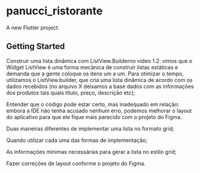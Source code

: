 # panucci_ristorante

A new Flutter project.

## Getting Started

Construir uma lista dinâmica com ListView.Builderno vídeo 1.2: vimos que o Widget ListView é uma forma mecânica de construir listas estáticas e demanda que a gente coloque os itens um a um. Para otimizar o tempo, utilizamos o ListView.builder, que cria uma lista dinâmica de acordo com os dados recebidos (no arquivo X deixamos a base dados com as informações dos produtos tais quais título, preço, descrição etc);

Entender que o código pode estar certo, mas inadequado em relação: embora a IDE não tenha acusado nenhum erro, podemos melhorar o layout do aplicativo para que ele fique mais parecido com o projeto do Figma.

Duas maneiras diferentes de implementar uma lista no formato grid;

Quando utilizar cada uma das formas de implementação;

As informações mínimas necessárias para gerar a lista no estilo grid;

Fazer correções de layout conforme o projeto do Figma.